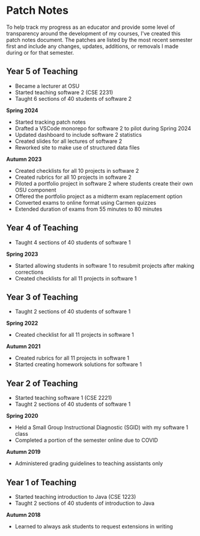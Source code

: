 # Patch Notes

To help track my progress as an educator and provide some
level of transparency around the development of my courses,
I've created this patch notes document. The patches are listed
by the most recent semester first and include any changes,
updates, additions, or removals I made during or for that semester.

## Year 5 of Teaching

- Became a lecturer at OSU
- Started teaching software 2 (CSE 2231)
- Taught 6 sections of 40 students of software 2

**Spring 2024**

- Started tracking patch notes
- Drafted a VSCode monorepo for software 2 to pilot during Spring 2024
- Updated dashboard to include software 2 statistics
- Created slides for all lectures of software 2
- Reworked site to make use of structured data files

**Autumn 2023**

- Created checklists for all 10 projects in software 2
- Created rubrics for all 10 projects in software 2
- Piloted a portfolio project in software 2 where students create their own OSU component
- Offered the portfolio project as a midterm exam replacement option
- Converted exams to online format using Carmen quizzes
- Extended duration of exams from 55 minutes to 80 minutes

## Year 4 of Teaching

- Taught 4 sections of 40 students of software 1

**Spring 2023**

- Started allowing students in software 1 to resubmit projects after making corrections
- Created checklists for all 11 projects in software 1

## Year 3 of Teaching

- Taught 2 sections of 40 students of software 1

**Spring 2022**

- Created checklist for all 11 projects in software 1

**Autumn 2021**

- Created rubrics for all 11 projects in software 1
- Started creating homework solutions for software 1

## Year 2 of Teaching

- Started teaching software 1 (CSE 2221)
- Taught 2 sections of 40 students of software 1

**Spring 2020**

- Held a Small Group Instructional Diagnostic (SGID) with my software 1 class
- Completed a portion of the semester online due to COVID

**Autumn 2019**

- Administered grading guidelines to teaching assistants only

## Year 1 of Teaching

- Started teaching introduction to Java (CSE 1223)
- Taught 2 sections of 40 students of introduction to Java

**Autumn 2018**

- Learned to always ask students to request extensions in writing
